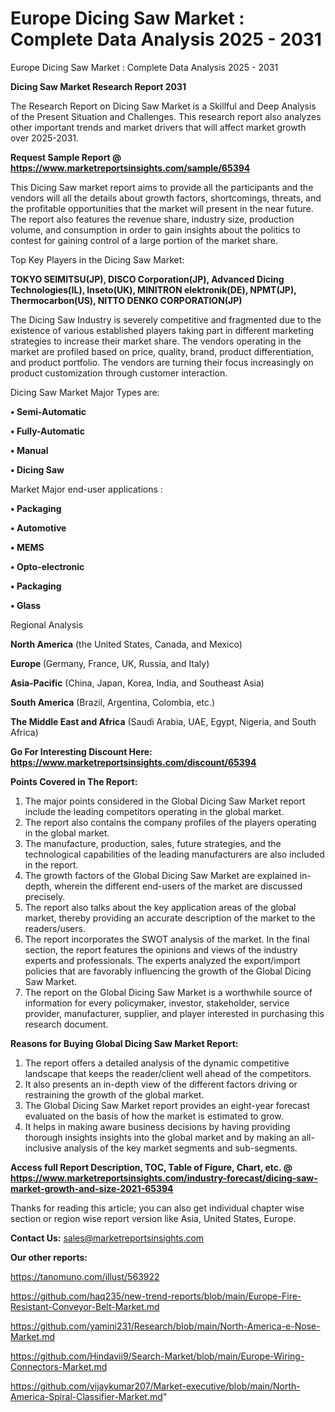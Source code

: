 # Europe Dicing Saw Market : Complete Data Analysis 2025 - 2031
 Europe Dicing Saw Market : Complete Data Analysis 2025 - 2031

<strong>Dicing Saw Market Research Report 2031</strong>

The Research Report on Dicing Saw Market is a Skillful and Deep Analysis of the Present Situation and Challenges. This research report also analyzes other important trends and market drivers that will affect market growth over 2025-2031.

<strong>Request Sample Report @ <a href=https://www.marketreportsinsights.com/sample/65394>https://www.marketreportsinsights.com/sample/65394</a></strong>

This Dicing Saw market report aims to provide all the participants and the vendors will all the details about growth factors, shortcomings, threats, and the profitable opportunities that the market will present in the near future. The report also features the revenue share, industry size, production volume, and consumption in order to gain insights about the politics to contest for gaining control of a large portion of the market share.

Top Key Players in the Dicing Saw Market:

<strong>TOKYO SEIMITSU(JP), DISCO Corporation(JP), Advanced Dicing Technologies(IL), Inseto(UK), MINITRON elektronik(DE), NPMT(JP), Thermocarbon(US), NITTO DENKO CORPORATION(JP)</strong>

The Dicing Saw Industry is severely competitive and fragmented due to the existence of various established players taking part in different marketing strategies to increase their market share. The vendors operating in the market are profiled based on price, quality, brand, product differentiation, and product portfolio. The vendors are turning their focus increasingly on product customization through customer interaction.

Dicing Saw Market Major Types are:

<strong>• Semi-Automatic

• Fully-Automatic

• Manual

• Dicing Saw</strong>

Market Major end-user applications :

<strong>• Packaging

• Automotive

• MEMS

• Opto-electronic

• Packaging

• Glass</strong>

Regional Analysis

</u><strong><b>North America</b></strong> (the United States, Canada, and Mexico)

<strong><b>Europe </b></strong>(Germany, France, UK, Russia, and Italy)

<strong><b>Asia-Pacific</b></strong> (China, Japan, Korea, India, and Southeast Asia)

<strong><b>South America</b></strong> (Brazil, Argentina, Colombia, etc.)

<strong><b>The Middle East and Africa</b></strong> (Saudi Arabia, UAE, Egypt, Nigeria, and South Africa)

<strong>Go For Interesting Discount Here: <a href=https://www.marketreportsinsights.com/discount/65394>https://www.marketreportsinsights.com/discount/65394</a></strong>

<strong>Points Covered in The Report:</strong>
<ol>
  <li>The major points considered in the Global Dicing Saw Market report include the leading competitors operating in the global market.</li>
  <li>The report also contains the company profiles of the players operating in the global market.</li>
  <li>The manufacture, production, sales, future strategies, and the technological capabilities of the leading manufacturers are also included in the report.</li>
  <li>The growth factors of the Global Dicing Saw Market are explained in-depth, wherein the different end-users of the market are discussed precisely.</li>
  <li>The report also talks about the key application areas of the global market, thereby providing an accurate description of the market to the readers/users.</li>
  <li>The report incorporates the SWOT analysis of the market. In the final section, the report features the opinions and views of the industry experts and professionals. The experts analyzed the export/import policies that are favorably influencing the growth of the Global Dicing Saw Market.</li>
  <li>The report on the Global Dicing Saw Market is a worthwhile source of information for every policymaker, investor, stakeholder, service provider, manufacturer, supplier, and player interested in purchasing this research document.</li>
</ol>
<strong>Reasons for Buying Global Dicing Saw Market Report:</strong>

<ol>
  <li>The report offers a detailed analysis of the dynamic competitive landscape that keeps the reader/client well ahead of the competitors.</li>
  <li>It also presents an in-depth view of the different factors driving or restraining the growth of the global market.</li>
  <li>The Global Dicing Saw Market report provides an eight-year forecast evaluated on the basis of how the market is estimated to grow.</li>
  <li>It helps in making aware business decisions by having providing thorough insights insights into the global market and by making an all-inclusive analysis of the key market segments and sub-segments.</li>
</ol>
<strong>Access full Report Description, TOC, Table of Figure, Chart, etc. @ <a href=https://www.marketreportsinsights.com/industry-forecast/dicing-saw-market-growth-and-size-2021-65394>https://www.marketreportsinsights.com/industry-forecast/dicing-saw-market-growth-and-size-2021-65394</a></strong>


Thanks for reading this article; you can also get individual chapter wise section or region wise report version like Asia, United States, Europe.

<strong>Contact Us:</strong>
sales@marketreportsinsights.com

<strong>Our other reports:</strong>

<a href=https://tanomuno.com/illust/563922>https://tanomuno.com/illust/563922</a>

<a href=https://github.com/haq235/new-trend-reports/blob/main/Europe-Fire-Resistant-Conveyor-Belt-Market.md>https://github.com/haq235/new-trend-reports/blob/main/Europe-Fire-Resistant-Conveyor-Belt-Market.md</a>

<a href=https://github.com/yamini231/Research/blob/main/North-America-e-Nose-Market.md>https://github.com/yamini231/Research/blob/main/North-America-e-Nose-Market.md</a>

<a href=https://github.com/Hindavii9/Search-Market/blob/main/Europe-Wiring-Connectors-Market.md>https://github.com/Hindavii9/Search-Market/blob/main/Europe-Wiring-Connectors-Market.md</a>

<a href=https://github.com/vijaykumar207/Market-executive/blob/main/North-America-Spiral-Classifier-Market.md>https://github.com/vijaykumar207/Market-executive/blob/main/North-America-Spiral-Classifier-Market.md</a>"
